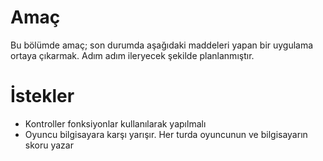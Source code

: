 # Amaç

Bu bölümde amaç; son durumda aşağıdaki maddeleri yapan bir uygulama ortaya çıkarmak. Adım adım ileryecek şekilde planlanmıştır.

# İstekler

- Kontroller fonksiyonlar kullanılarak yapılmalı
- Oyuncu bilgisayara karşı yarışır. Her turda oyuncunun ve bilgisayarın skoru yazar


